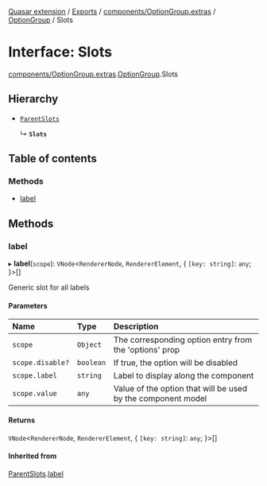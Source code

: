 [Quasar extension](../index.md) / [Exports](../modules.md) / [components/OptionGroup.extras](../modules/components_OptionGroup_extras.md) / [OptionGroup](../modules/components_OptionGroup_extras.OptionGroup.md) / Slots

# Interface: Slots

[components/OptionGroup.extras](../modules/components_OptionGroup_extras.md).[OptionGroup](../modules/components_OptionGroup_extras.OptionGroup.md).Slots

## Hierarchy

- [`ParentSlots`](components_OptionGroup_extras.OptionGroup.ParentSlots.md)

  ↳ **`Slots`**

## Table of contents

### Methods

- [label](components_OptionGroup_extras.OptionGroup.Slots.md#label)

## Methods

### label

▸ **label**(`scope`): `VNode`<`RendererNode`, `RendererElement`, { `[key: string]`: `any`;  }\>[]

Generic slot for all labels

#### Parameters

| Name | Type | Description |
| :------ | :------ | :------ |
| `scope` | `Object` | The corresponding option entry from the 'options' prop |
| `scope.disable?` | `boolean` | If true, the option will be disabled |
| `scope.label` | `string` | Label to display along the component |
| `scope.value` | `any` | Value of the option that will be used by the component model |

#### Returns

`VNode`<`RendererNode`, `RendererElement`, { `[key: string]`: `any`;  }\>[]

#### Inherited from

[ParentSlots](components_OptionGroup_extras.OptionGroup.ParentSlots.md).[label](components_OptionGroup_extras.OptionGroup.ParentSlots.md#label)
